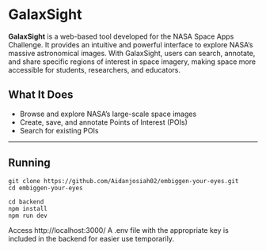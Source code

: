 # GalaxSight

**GalaxSight** is a web-based tool developed for the NASA Space Apps Challenge. It provides an intuitive and powerful interface to explore NASA’s massive astronomical images. With GalaxSight, users can search, annotate, and share specific regions of interest in space imagery, making space more accessible for students, researchers, and educators.

## What It Does

- Browse and explore NASA’s large-scale space images
- Create, save, and annotate Points of Interest (POIs)
- Search for existing POIs

---

## Running
```
git clone https://github.com/Aidanjosiah02/embiggen-your-eyes.git
cd embiggen-your-eyes

cd backend
npm install
npm run dev
```
Access http://localhost:3000/
A .env file with the appropriate key is included in the backend for easier use temporarily. 
